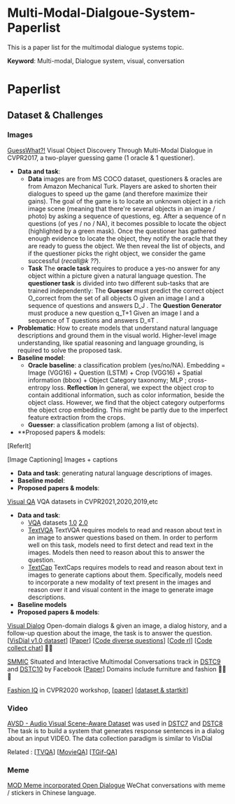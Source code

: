 # Multi-Modal-Dialgoue-System-Paperlist

This is a paper list for the multimodal dialogue systems topic.

**Keyword**: Multi-modal, Dialogue system, visual, conversation

# Paperlist

## Dataset & Challenges

### Images

[GuessWhat?!](https://openaccess.thecvf.com/content_cvpr_2017/html/de_Vries_GuessWhat_Visual_Object_CVPR_2017_paper.html) Visual Object Discovery Through Multi-Modal Dialogue in CVPR2017, a two-player guessing game (1 oracle & 1 questioner). 
- **Data and task**: 
  - **Data** images are from MS COCO dataset, questioners & oracles are from Amazon Mechanical Turk. Players are asked to shorten their dialogues to speed up the game (and therefore maximize their gains). The goal of the game is to locate an unknown object in a rich image scene (meaning that there're several objects in an image / photo) by asking a sequence of questions, eg. After a sequence of n questions (of yes / no / NA), it becomes possible to locate the object (highlighted by a green mask). Once the questioner has gathered enough evidence to locate the object, they notify the oracle that they are ready to guess the object. We then reveal the list of objects, and if the questioner picks the right object, we consider the game successful (*recall@k ??*).
  - **Task**  The **oracle task** requires to produce a yes-no answer for any object within a picture given a natural language question. The  **questioner task** is divided into two different sub-tasks that are trained independently: The **Guesser** must predict the correct object
O_correct from the set of all objects O given an image I and a sequence of questions and answers D_J . The **Question Generator** must produce a new question q_T+1 Given an image I and a sequence of T questions and answers D_≤T .
- **Problematic**:  How to create models that understand natural language descriptions and ground them in the visual world. Higher-level image understanding, like spatial reasoning and language grounding, is required to solve the proposed task.
- **Baseline model**: 
  - **Oracle baseline**: a classification problem (yes/no/NA). Embedding = Image (VGG16) + Question (LSTM) + Crop (VGG16) + Spatial information (bbox) + Object Category taxonomy; MLP ; cross-entropy loss. **Reflection**  In general, we expect the object crop to contain additional information, such as color information, beside the object class. However, we find that the object category outperforms the object crop embedding. This might be partly due to the imperfect feature extraction from the crops.
  - **Guesser**: a classification problem (among a list of objects). 
- **Proposed papers & models:

[ReferIt]

[Image Captioning] Images + captions 
- **Data and task**: generating natural language descriptions of images.
- **Baseline model**:
- **Proposed papers & models**:

[Visual QA](https://visualqa.org/workshop.html) VQA datasets in CVPR2021,2020,2019,etc
- **Data and task**: 
  - [VQA](https://visualqa.org/challenge) datasets [1.0](http://arxiv.org/abs/1505.00468) [2.0](https://arxiv.org/abs/1612.00837)
  - [TextVQA](https://textvqa.org/paper) TextVQA requires models to read and reason about text in an image to answer questions based on them. In order to perform well on this task, models need to first detect and read text in the images. Models then need to reason about this to answer the question. 
  - [TextCap](https://arxiv.org/abs/2003.12462) TextCaps requires models to read and reason about text in images to generate captions about them. Specifically, models need to incorporate a new modality of text present in the images and reason over it and visual content in the image to generate image descriptions.
- **Baseline models**
- **Proposed papers & models**:



[Visual Dialog](https://visualdialog.org/#:~:text=Visual%20Dialog%20is%20a%20novel,has%20to%20answer%20the%20question.) Open-domain dialogs & given an image, a dialog history, and a follow-up question about the image, the task is to answer the question. [[VisDial v1.0 dataset](https://visualdialog.org/data)] [[Paper](https://arxiv.org/abs/1611.08669)] [[Code diverse questions](https://github.com/vmurahari3/visdial-diversity)] [[Code rl](https://github.com/batra-mlp-lab/visdial-rl)] [[Code collect chat](https://github.com/batra-mlp-lab/visdial-amt-chat)] 🌟🌟

[SMMIC](https://github.com/facebookresearch/simmc) Situated and Interactive Multimodal Conversations track in [DSTC9](https://dstc9.dstc.community/home) and [DSTC10](https://sites.google.com/dstc.community/dstc10/tracks) by Facebook [[Paper](https://arxiv.org/abs/2006.01460)] Domains include furniture and fashion 🌟🌟🌟

[Fashion IQ](https://sites.google.com/view/cvcreative2020/fashion-iq) in CVPR2020 workshop, [[paper](https://arxiv.org/pdf/1905.12794.pdf)] [[dataset & startkit](https://github.com/XiaoxiaoGuo/fashion-iq)]

### Video

[AVSD - Audio Visual Scene-Aware Dataset](https://video-dialog.com/) was used in [DSTC7](http://workshop.colips.org/dstc7/) and [DSTC8](https://sites.google.com/dstc.community/dstc8/tracks) The task is to build a system that generates response sentences in a dialog about an input VIDEO. The data collection paradigm is similar to VisDial

Related : [[TVQA](https://arxiv.org/abs/1809.01696)] [[MovieQA](http://movieqa.cs.toronto.edu/)] [[TGif-QA](https://arxiv.org/abs/1704.04497)]

### Meme

[MOD Meme incorporated Open Dialogue](https://anonymous.4open.science/r/e7eaef6a-b6d5-47c6-896f-93265a0af4b1/README.md) WeChat conversations with meme / stickers in Chinese language.







